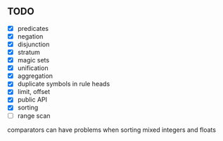 ## TODO

* [x] predicates
* [x] negation
* [x] disjunction
* [x] stratum
* [x] magic sets
* [x] unification
* [x] aggregation
* [x] duplicate symbols in rule heads
* [x] limit, offset
* [x] public API
* [x] sorting
* [ ] range scan

comparators can have problems when sorting mixed integers and floats
